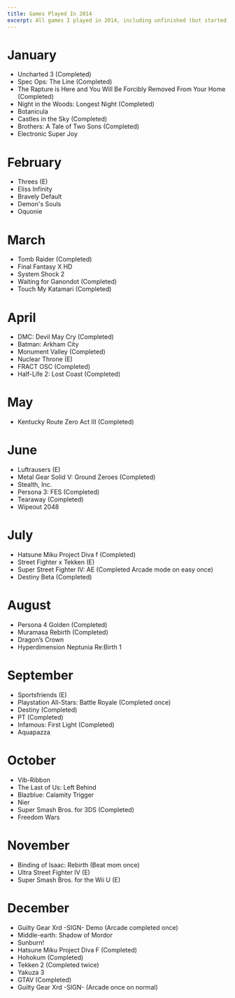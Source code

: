 ```yaml
---
title: Games Played In 2014
excerpt: All games I played in 2014, including unfinished (but started)
---
```


# January
- Uncharted 3 (Completed)
- Spec Ops: The Line (Completed)
- The Rapture is Here and You Will Be Forcibly Removed From Your Home (Completed)
- Night in the Woods: Longest Night (Completed)
- Botanicula
- Castles in the Sky (Completed)
- Brothers: A Tale of Two Sons (Completed)
- Electronic Super Joy

# February
- Threes (E)
- Eliss Infinity
- Bravely Default
- Demon's Souls
- Oquonie 

# March
- Tomb Raider (Completed)
- Final Fantasy X HD
- System Shock 2
- Waiting for Ganondot (Completed)
- Touch My Katamari (Completed)

# April
- DMC: Devil May Cry (Completed)
- Batman: Arkham City
- Monument Valley (Completed)
- Nuclear Throne (E)
- FRACT OSC (Completed)
- Half-Life 2: Lost Coast (Completed)

# May
- Kentucky Route Zero Act III (Completed)

# June
- Luftrausers (E)
- Metal Gear Solid V: Ground Zeroes (Completed)
- Stealth, Inc. 
- Persona 3: FES (Completed)
- Tearaway (Completed)
- Wipeout 2048 

# July
- Hatsune Miku Project Diva f (Completed)
- Street Fighter x Tekken (E)
- Super Street Fighter IV: AE (Completed Arcade mode on easy once)
- Destiny Beta (Completed)

# August
- Persona 4 Golden (Completed) 
- Muramasa Rebirth (Completed)
- Dragon’s Crown
- Hyperdimension Neptunia Re:Birth 1

# September
- Sportsfriends (E)
- Playstation All-Stars: Battle Royale (Completed once)
- Destiny (Completed)
- PT (Completed)
- Infamous: First Light (Completed)
- Aquapazza

# October
- Vib-Ribbon
- The Last of Us: Left Behind
- Blazblue: Calamity Trigger
- Nier
- Super Smash Bros. for 3DS (Completed)
- Freedom Wars

# November
- Binding of Isaac: Rebirth (Beat mom once)
- Ultra Street Fighter IV (E)
- Super Smash Bros. for the Wii U (E)

# December
- Guilty Gear Xrd -SIGN- Demo (Arcade completed once)
- Middle-earth: Shadow of Mordor
- Sunburn!
- Hatsune Miku Project Diva F (Completed)
- Hohokum (Completed)
- Tekken 2 (Completed twice)
- Yakuza 3
- GTAV (Completed)
- Guilty Gear Xrd -SIGN- (Arcade once on normal)
